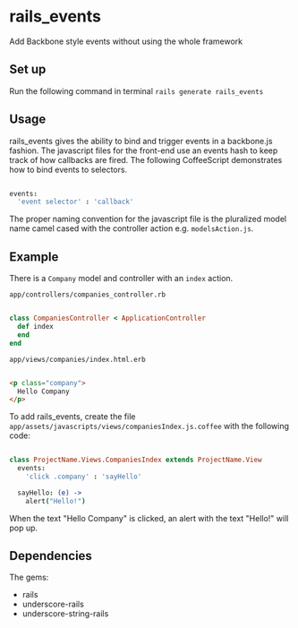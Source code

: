 # rails_events

Add Backbone style events without using the whole framework

## Set up

Run the following command in terminal `rails generate rails_events`

## Usage

rails_events gives the ability to bind and trigger events in a backbone.js fashion.
The javascript files for the front-end use an events hash to keep track of how callbacks are fired.
The following CoffeeScript demonstrates how to bind events to selectors.

```CoffeeScript

events:
  'event selector' : 'callback'
```

The proper naming convention for the javascript file is the pluralized model name camel cased with the controller action
e.g. `modelsAction.js`.

## Example

There is a `Company` model and controller with an `index` action.

`app/controllers/companies_controller.rb`
```Ruby

class CompaniesController < ApplicationController
  def index
  end
end
```

`app/views/companies/index.html.erb`
```Html

<p class="company">
  Hello Company
</p>
```

To add rails_events, create the file `app/assets/javascripts/views/companiesIndex.js.coffee` with
the following code:

```CoffeeScript

class ProjectName.Views.CompaniesIndex extends ProjectName.View
  events:
    'click .company' : 'sayHello'

  sayHello: (e) ->
    alert("Hello!")
```

When the text "Hello Company" is clicked, an alert with the text "Hello!" will pop up.

## Dependencies
The gems:

+ rails
+ underscore-rails
+ underscore-string-rails
